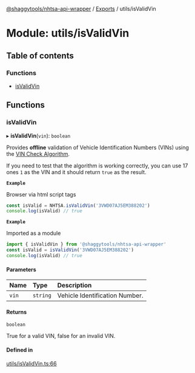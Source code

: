 [@shaggytools/nhtsa-api-wrapper](../index.md) / [Exports](../modules.md) / utils/isValidVin

# Module: utils/isValidVin

## Table of contents

### Functions

- [isValidVin](utils_isValidVin.md#isvalidvin)

## Functions

### isValidVin

▸ **isValidVin**(`vin`): `boolean`

Provides **offline** validation of Vehicle Identification Numbers (VINs) using the
[VIN Check Algorithm](<https://en.wikibooks.org/wiki/Vehicle_Identification_Numbers_(VIN_codes)/Check_digit>).

If you need to test that the algorithm is working correctly, you can use 17 ones `1` as
the VIN and it should return `true` as the result.

**`Example`**

Browser via html script tags

```ts
const isValid = NHTSA.isValidVin('3VWD07AJ5EM388202')
console.log(isValid) // true
```

**`Example`**

Imported as a module

```ts
import { isValidVin } from '@shaggytools/nhtsa-api-wrapper'
const isValid = isValidVin('3VWD07AJ5EM388202')
console.log(isValid) // true
```

#### Parameters

| Name  | Type     | Description                    |
| :---- | :------- | :----------------------------- |
| `vin` | `string` | Vehicle Identification Number. |

#### Returns

`boolean`

True for a valid VIN, false for an invalid VIN.

#### Defined in

[utils/isValidVin.ts:66](https://github.com/ShaggyTech/nhtsa-api-wrapper/blob/main/packages/lib/src/utils/isValidVin.ts#L66)

